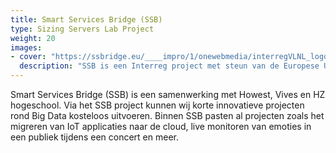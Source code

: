 ```yaml
---
title: Smart Services Bridge (SSB)
type: Sizing Servers Lab Project
weight: 20
images:
- cover: "https://ssbridge.eu/____impro/1/onewebmedia/interregVLNL_logo.png"
  description: "SSB is een Interreg project met steun van de Europese Unie"
---
```


Smart Services Bridge (SSB) is een samenwerking met Howest, Vives en HZ hogeschool. Via het SSB project kunnen wij korte innovatieve projecten rond Big Data kosteloos uitvoeren. Binnen SSB pasten al projecten zoals het migreren van IoT applicaties naar de cloud, live monitoren van emoties in een publiek tijdens een concert en meer. 
